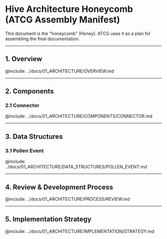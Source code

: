 # Hive Architecture Honeycomb (ATCG Assembly Manifest)

This document is the "honeycomb" (Honey).
ATCG uses it as a plan for assembling the final documentation.

---

## 1. Overview
@include: ../docs/01_ARCHITECTURE/OVERVIEW.md

---

## 2. Components

### 2.1 Connector
@include: ../docs/01_ARCHITECTURE/COMPONENTS/CONNECTOR.md

---

## 3. Data Structures

### 3.1 Pollen Event
@include: ../docs/01_ARCHITECTURE/DATA_STRUCTURES/POLLEN_EVENT.md

---

## 4. Review & Development Process
@include: ../docs/01_ARCHITECTURE/PROCESS/REVIEW.md

---

## 5. Implementation Strategy
@include: ../docs/01_ARCHITECTURE/IMPLEMENTATION/STRATEGY.md